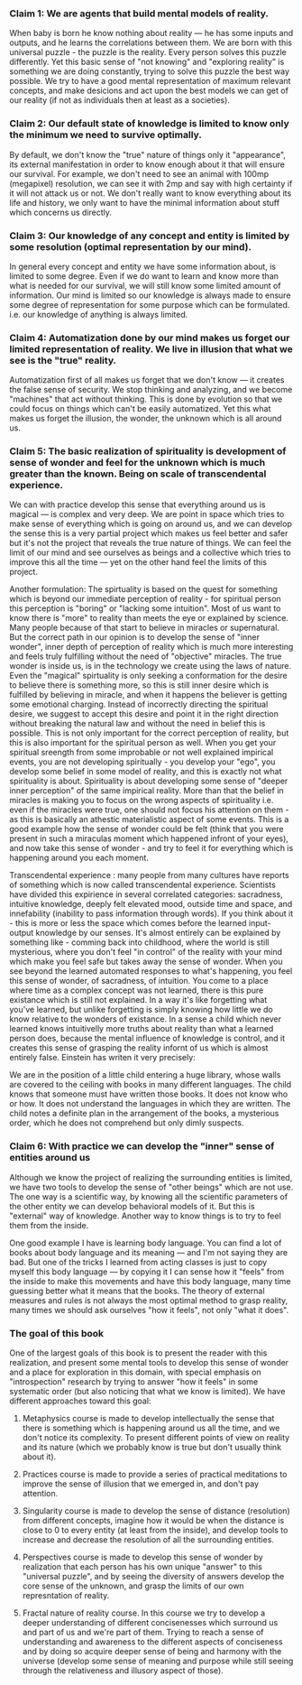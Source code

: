 ### Claim 1: We are agents that build mental models of reality. 

When baby is born he know nothing about reality — he has some inputs and outputs, and he learns the correlations between them. We are born with this universal puzzle - the puzzle is the reality. Every person solves this puzzle differently. Yet this basic sense of "not knowing" and "exploring reality" is something we are doing constantly, trying to solve this puzzle the best way possible. We try to have a good mental representation of maximum relevant concepts, and make desicions and act upon the best models we can get of our reality (if not as individuals then at least as a societies). 

### Claim 2: Our default state of knowledge is limited to know only the minimum we need to survive optimally. 

By default, we don't know the "true" nature of things only it "appearance", its external manifestation in order to know enough about it that will ensure our survival. For example, we don't need to see an animal with 100mp (megapixel) resolution, we can see it with 2mp and say with high certainty if it will not attack us or not. We don't really want to know everything about its life and history, we only want to have the minimal information about stuff which concerns us directly. 

### Claim 3: Our knowledge of any concept and entity is limited by some resolution (optimal representation by our mind). 

In general every concept and entity we have some information about, is limited to some degree. Even if we do want to learn and know more than what is needed for our survival, we will still know some limited amount of information. Our mind is limited so our knowledge is always made to ensure some degree of representation for some purpose which can be formulated. i.e. our knowledge of anything is always limited. 

### Claim 4: Automatization done by our mind makes us forget our limited representation of reality. We live in illusion that what we see is the "true" reality. 

Automatization first of all makes us forget that we don't know — it creates the false sense of security. We stop thinking and analyzing, and we become "machines" that act without thinking. This is done by evolution so that we could focus on things which can't be easily automatized. Yet this what makes us forget the illusion, the wonder, the unknown which is all around us. 

### Claim 5: The basic realization of spirituality is development of sense of wonder and feel for the unknown which is much greater than the known. Being on scale of transcendental experience. 

We can with practice develop this sense that everything around us is magical — is complex and very deep. We are point in space which tries to make sense of everything which is going on around us, and we can develop the sense this is a very partial project which makes us feel better and safer but it's not the project that reveals the true nature of things. We can feel the limit of our mind and see ourselves as beings and a collective which tries to improve this all the time — yet on the other hand feel the limits of this project. 

Another formulation: The spirtuality is based on the quest for something which is beyond our immediate perception of reality - for spiritual person this perception is "boring" or "lacking some intuition". Most of us want to know there is "more" to reality than meets the eye or explained by science. Many people because of that start to believe in miracles or supernatural. But the correct path in our opinion is to develop the sense of "inner wonder", inner depth of perception of reality which is much more interesting and feels truly fulfilling without the need of "objective" miracles. The true wonder is inside us, is in the technology we create using the laws of nature. Even the "magical" spirtuality is only seeking a conformation for the desire to believe there is something more, so this is still inner desire which is fulfilled by believing in miracle, and when it happens the believer is getting some emotional charging. Instead of incorrectly directing the spiritual desire, we suggest to accept this desire and point it in the right direction without breaking the natural law and without the need in belief this is possible. This is not only important for the correct perception of reality, but this is also important for the spiritual person as well. When you get your spiritual sreength from some improbable or not well explained impirical events, you are not developing spiritually - you develop your "ego", you develop some belief in some model of reality, and this is exactly not what spirituality is about. Spirituality is about developing some sense of "deeper inner perception" of the same impirical reality. More than that the belief in miracles is making you to focus on the wrong aspects of spirituality i.e. even if the miracles were true, one should not focus his attention on them - as this is basically an athestic materialistic aspect of some events. This is a good example how the sense of wonder could be felt (think that you were present in such a miraculas moment which happened infront of your eyes), and now take this sense of wonder - and try to feel it for everything which is happening around you each moment. 

Transcendental experience : many people from many cultures have reports of something which is now called transcendental experience. Scientists have divided this expirience in several correlated categories: sacradness, intuitive knowledge, deeply felt elevated mood, outside time and space, and innefability (inability to pass information through words). If you think about it - this is more or less the space which comes before the learned input-output knowledge by our senses. It's almost entirely can be explained by something like - comming back into childhood, where the world is still mysterious, where you don't feel "in control" of the reality with your mind which make you feel safe but takes away the sense of wonder. When you see beyond the learned automated responses to what's happening, you feel this sense of wonder, of sacradness, of intuition. You come to a place where time as a complex concept was not learned, there is this pure existance which is still not explained. In a way it's like forgetting what you've learned, but unlike forgetting is simply knowing how little we do know relative to the wonders of existance. In a sense a child which never learned knows intuitivelly more truths about reality than what a learned person does, because the mental influence of knowledge is control, and it creates this sense of grasping the reality infornt of us which is almost entirely false. Einstein has writen it very precisely: 

We are in the position of a little child entering a huge library, whose walls are covered to the ceiling with books in many different languages. The child knows that someone must have written those books. It does not know who or how. It does not understand the languages in which they are written. The child notes a definite plan in the arrangement of the books, a mysterious order, which he does not comprehend but only dimly suspects.

### Claim 6: With practice we can develop the "inner" sense of entities around us

Although we know the project of realizing the surrounding entities is limited, we have two tools to develop the sense of "other beings" which are not use. The one way is a scientific way, by knowing all the scientific parameters of the other entity we can develop behavioral models of it. But this is "external" way of knowledge. Another way to know things is to try to feel them from the inside. 

One good example I have is learning body language. You can find a lot of books about body language and its meaning — and I'm not saying they are bad. But one of the tricks I learned from acting classes is just to copy myself this body language — by copying it I can sense how it "feels" from the inside to make this movements and have this body language, many time guessing better what it means that the books. The theory of external measures and rules is not always the most optimal method to grasp reality, many times we should ask ourselves "how it feels", not only "what it does". 

### The goal of this book

One of the largest goals of this book is to present the reader with this realization, and present some mental tools to develop this sense of wonder and a place for exploration in this domain, with special emphasis on "introspection" research by trying to answer "how it feels" in some systematic order (but also noticing that what we know is limited). We have different approaches toward this goal: 

1. Metaphysics course is made to develop intellectually the sense that there is something which is happening around us all the time, and we don't notice its complexity. To present different points of view on reality and its nature (which we probably know is true but don't usually think about it). 

2. Practices course is made to provide a series of practical meditations to improve the sense of illusion that we emerged in, and don't pay attention. 

3. Singularity course is made to develop the sense of distance (resolution) from different concepts, imagine how it would be when the distance is close to 0 to every entity (at least from the inside), and develop tools to increase and decrease the resolution of all the surrounding entities. 

4. Perspectives course is made to develop this sense of wonder by realization that each person has his own unique "answer" to this "universal puzzle", and by seeing the diversity of answers develop the core sense of the unknown, and grasp the limits of our own represntation of reality.  

5. Fractal nature of reality course. In this course we try to develop a deeper understanding of different concisenesses which surround us and part of us and we're part of them. Trying to reach a sense of understanding and awareness to the different aspects of conciseness and by doing so acquire deeper sense of being and harmony with the universe (develop some sense of meaning and purpose while still seeing through the relativeness and illusory aspect of those). 
